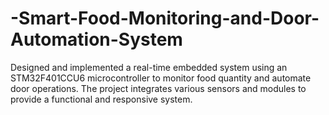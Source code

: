# -Smart-Food-Monitoring-and-Door-Automation-System
Designed and implemented a real-time embedded system using an STM32F401CCU6 microcontroller to monitor food quantity and automate door operations. The project integrates various sensors and modules to provide a functional and responsive system.
